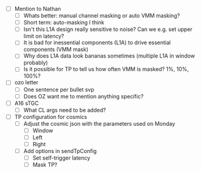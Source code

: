 - [ ] Mention to Nathan
  - [ ] Whats better: manual channel masking or auto VMM masking?
  - [ ] Short term: auto-masking I think
  - [ ] Isn't this L1A design really sensitive to noise? Can we e.g. set upper limit on latency?
  - [ ] It is bad for inessential components (L1A) to drive essential components (VMM mask)
  - [ ] Why does L1A data look bananas sometimes (multiple L1A in window probably)
  - [ ] Is it possible for TP to tell us how often VMM is masked? 1%, 10%, 100%?
- [ ] ozo letter
  - [ ] One sentence per bullet svp
  - [ ] Does OZ want me to mention anything specific?
- [ ] A16 sTGC
  - [ ] What CL args need to be added?
- [ ] TP configuration for cosmics
  - [ ] Adjust the cosmic json with the parameters used on Monday
    - [ ] Window
    - [ ] Left
    - [ ] Right
  - [ ] Add options in sendTpConfig
    - [ ] Set self-trigger latency
    - [ ] Mask TP?
